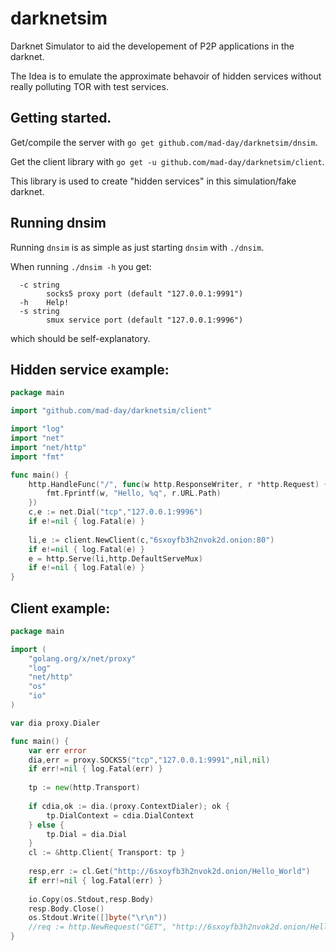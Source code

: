 # darknetsim
Darknet Simulator to aid the developement of P2P applications in the darknet.

The Idea is to emulate the approximate behavoir of hidden services without really polluting TOR with test services.

## Getting started.

Get/compile the server with `go get github.com/mad-day/darknetsim/dnsim`.

Get the client library with `go get -u github.com/mad-day/darknetsim/client`.

This library is used to create "hidden services" in this simulation/fake darknet.


## Running dnsim

Running `dnsim` is as simple as just starting `dnsim` with `./dnsim`.

When running `./dnsim -h` you get:

```
  -c string
    	socks5 proxy port (default "127.0.0.1:9991")
  -h	Help!
  -s string
    	smux service port (default "127.0.0.1:9996")
```

which should be self-explanatory.

## Hidden service example:

```go
package main

import "github.com/mad-day/darknetsim/client"

import "log"
import "net"
import "net/http"
import "fmt"

func main() {
	http.HandleFunc("/", func(w http.ResponseWriter, r *http.Request) {
		fmt.Fprintf(w, "Hello, %q", r.URL.Path)
	})
	c,e := net.Dial("tcp","127.0.0.1:9996")
	if e!=nil { log.Fatal(e) }
	
	li,e := client.NewClient(c,"6sxoyfb3h2nvok2d.onion:80")
	if e!=nil { log.Fatal(e) }
	e = http.Serve(li,http.DefaultServeMux)
	if e!=nil { log.Fatal(e) }
}
```

## Client example:

```go
package main

import (
	"golang.org/x/net/proxy"
	"log"
	"net/http"
	"os"
	"io"
)

var dia proxy.Dialer

func main() {
	var err error
	dia,err = proxy.SOCKS5("tcp","127.0.0.1:9991",nil,nil)
	if err!=nil { log.Fatal(err) }
	
	tp := new(http.Transport)
	
	if cdia,ok := dia.(proxy.ContextDialer); ok {
		tp.DialContext = cdia.DialContext
	} else {
		tp.Dial = dia.Dial
	}
	cl := &http.Client{ Transport: tp }
	
	resp,err := cl.Get("http://6sxoyfb3h2nvok2d.onion/Hello_World")
	if err!=nil { log.Fatal(err) }
	
	io.Copy(os.Stdout,resp.Body)
	resp.Body.Close()
	os.Stdout.Write([]byte("\r\n"))
	//req := http.NewRequest("GET", "http://6sxoyfb3h2nvok2d.onion/Hello_World", nil)
}
```
